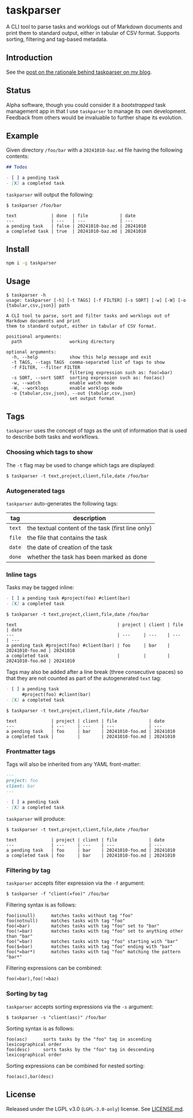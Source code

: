 
# taskparser

A CLI tool to parse tasks and worklogs out of Markdown documents and print
them to standard output, either in tabular of CSV format. Supports sorting,
filtering and tag-based metadata.

## Introduction

See the [post on the rationale behind taskparser on my blog][intro].

[intro]: https://treesandrobots.com/2024/10/taskparser-keep-notes-and-tasks-together.html

## Status

Alpha software, though you could consider it a _bootstrapped_ task management
app in that I use `taskparser` to manage its own development. Feedback from
others would be invaluable to further shape its evolution.

## Example

Given directory `/foo/bar` with a `20241010-baz.md` file having the following
contents:

```markdown
## Todos

- [ ] a pending task
- [X] a completed task
```

`taskparser` will output the following:

```
$ taskparser /foo/bar
```

```
text             | done  | file            | date
---              | ---   | ---             | ---
a pending task   | false | 20241010-baz.md | 20241010
a completed task | true  | 20241010-baz.md | 20241010
```

## Install

```sh
npm i -g taskparser
```

## Usage

```
$ taskparser -h
usage: taskparser [-h] [-t TAGS] [-f FILTER] [-s SORT] [-w] [-W] [-o {tabular,csv,json}] path

A CLI tool to parse, sort and filter tasks and worklogs out of Markdown documents and print
them to standard output, either in tabular of CSV format.

positional arguments:
  path                  working directory

optional arguments:
  -h, --help            show this help message and exit
  -t TAGS, --tags TAGS  comma-separated list of tags to show
  -f FILTER, --filter FILTER
                        filtering expression such as: foo(=bar)
  -s SORT, --sort SORT  sorting expression such as: foo(asc)
  -w, --watch           enable watch mode
  -W, --worklogs        enable worklogs mode
  -o {tabular,csv,json}, --out {tabular,csv,json}
                        set output format
```

## Tags

`taskparser` uses the concept of _tags_ as the unit of information that is used
to describe both tasks and workflows.

### Choosing which tags to show

The `-t` flag may be used to change which tags are displayed:

```
$ taskparser -t text,project,client,file,date /foo/bar
```

### Autogenerated tags

`taskparser` auto-generates the following tags:

| tag | description | 
| --- | --- |
| `text` | the textual content of the task (first line only) |
| `file` | the file that contains the task |
| `date` | the date of creation of the task |
| `done` | whether the task has been marked as done |

### Inline tags

Tasks may be tagged inline:

```markdown 
- [ ] a pending task #project(foo) #client(bar)
- [X] a completed task
```

```
$ taskparser -t text,project,client,file,date /foo/bar
```

```
text                                      | project | client | file            | date
---                                       | ---     | ---    | ---             | ---
a pending task #project(foo) #client(bar) | foo     | bar    | 20241010-foo.md | 20241010
a completed task                          |         |        | 20241010-foo.md | 20241010
```

Tags may also be added after a line break (three consecutive spaces) so that
they are not counted as part of the autogenerated `text` tag:

```markdown 
- [ ] a pending task   
      #project(foo) #client(bar)
- [X] a completed task
```

```
$ taskparser -t text,project,client,file,date /foo/bar
```

```
text             | project | client | file            | date
---              | ---     | ---    | ---             | ---
a pending task   | foo     | bar    | 20241010-foo.md | 20241010
a completed task |         |        | 20241010-foo.md | 20241010
```

### Frontmatter tags

Tags will also be inherited from any YAML front-matter:

```markdown
---
project: foo
client: bar
---

- [ ] a pending task
- [X] a completed task
```

`taskparser` will produce:

```
$ taskparser -t text,project,client,file,date /foo/bar
```

```
text             | project | client | file            | date
---              | ---     | ---    | ---             | ---
a pending task   | foo     | bar    | 20241010-foo.md | 20241010
a completed task | foo     | bar    | 20241010-foo.md | 20241010
```

### Filtering by tag

`taskparser` accepts filter expression via the `-f` argument:

```shell
$ taskparser -f "client(=foo)" /foo/bar
```

Filtering syntax is as follows:

```
foo(isnull)      matches tasks without tag "foo"
foo(notnull)     matches tasks with tag "foo"
foo(=bar)        matches tasks with tag "foo" set to "bar"
foo(!=bar)       matches tasks with tag "foo" set to anything other than "bar"
foo(^=bar)       matches tasks with tag "foo" starting with "bar"
foo($=bar)       matches tasks with tag "foo" ending with "bar"
foo(*=bar*)      matches tasks with tag "foo" matching the pattern "bar*"
```

Filtering expressions can be combined:

```
foo(=bar),foo(!=baz)
```

### Sorting by tag

`taskparser` accepts sorting expressions via the `-s` argument:

```shell
$ taskparser -s "client(asc)" /foo/bar
```

Sorting syntax is as follows:

```
foo(asc)      sorts tasks by the "foo" tag in ascending lexicographical order
foo(desc)     sorts tasks by the "foo" tag in descending lexicographical order
```

Sorting expressions can be combined for nested sorting:

```
foo(asc),bar(desc)
```

## License

Released under the LGPL v3.0 (`LGPL-3.0-only`) license.
See [LICENSE.md](./LICENSE.md).
